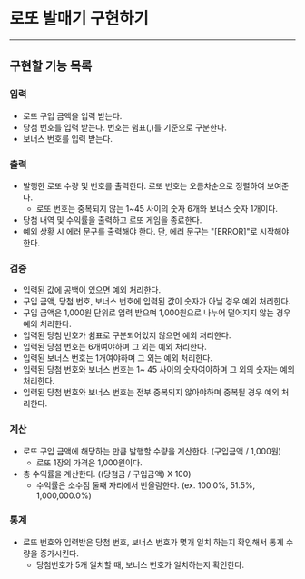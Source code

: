 # 로또 발매기 구현하기

---

## 구현할 기능 목록

### 입력

- 로또 구입 금액을 입력 받는다.
- 당첨 번호를 입력 받는다. 번호는 쉼표(,)를 기준으로 구분한다.
- 보너스 번호를 입력 받는다.

### 출력

- 발행한 로또 수량 및 번호를 출력한다. 로또 번호는 오름차순으로 정렬하여 보여준다.
  - 로또 번호는 중복되지 않는 1~45 사이의 숫자 6개와 보너스 숫자 1개이다.
- 당첨 내역 및 수익률을 출력하고 로또 게임을 종료한다.
- 예외 상황 시 에러 문구를 출력해야 한다. 단, 에러 문구는 "[ERROR]"로 시작해야 한다.

### 검증

- 입력된 값에 공백이 있으면 예외 처리한다.
- 구입 금액, 당첨 번호, 보너스 번호에 입력된 값이 숫자가 아닐 경우 예외 처리한다.
- 구입 금액은 1,000원 단위로 입력 받으며 1,000원으로 나누어 떨어지지 않는 경우 예외 처리한다.
- 입력된 당첨 번호가 쉼표로 구분되어있지 않으면 예외 처리한다.
- 입력된 당첨 번호는 6개여야하며 그 외는 예외 처리한다.
- 입력된 보너스 번호는 1개여야하며 그 외는 예외 처리한다.
- 입력된 당첨 번호와 보너스 번호는 1~ 45 사이의 숫자여야하며 그 외의 숫자는 예외 처리한다.
- 입력된 당첨 번호와 보너스 번호는 전부 중복되지 않아야하며 중복될 경우 예외 처리한다.

### 계산

- 로또 구입 금액에 해당하는 만큼 발행할 수량을 계산한다. (구입금액 / 1,000원)
  - 로또 1장의 가격은 1,000원이다.
- 총 수익률을 계산한다. ((당첨금 / 구입금액) X 100)
  - 수익률은 소수점 둘째 자리에서 반올림한다. (ex. 100.0%, 51.5%, 1,000,000.0%)

### 통계

- 로또 번호와 입력받은 당첨 번호, 보너스 번호가 몇개 일치 하는지 확인해서 통계 수량을 증가시킨다.
  - 당첨번호가 5개 일치할 때, 보너스 번호가 일치하는지 확인한다.
